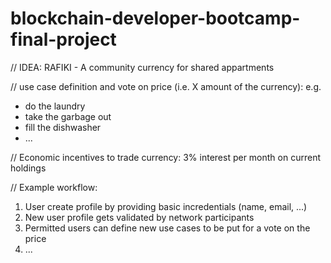 # blockchain-developer-bootcamp-final-project


// IDEA: RAFIKI - A community currency for shared appartments

// use case definition and vote on price (i.e. X amount of the currency):
e.g. 
  - do the laundry
  - take the garbage out
  - fill the dishwasher
  - ...

// Economic incentives to trade currency: 3% interest per month on current holdings


// Example workflow:
1. User create profile by providing basic incredentials (name, email, ...)
2. New user profile gets validated by network participants
3. Permitted users can define new use cases to be put for a vote on the price
4. ...
